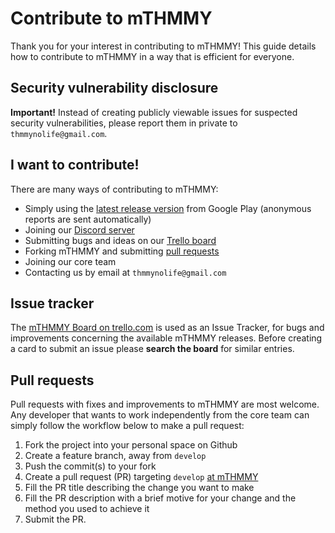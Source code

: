 # Contribute to mTHMMY

Thank you for your interest in contributing to mTHMMY! This guide details how
to contribute to mTHMMY in a way that is efficient for everyone.

## Security vulnerability disclosure

**Important!** Instead of creating publicly viewable issues for suspected security
vulnerabilities, please report them in private to
`thmmynolife@gmail.com`.

## I want to contribute!

There are many ways of contributing to mTHMMY:

- Simply using the [latest release version][google-play] from Google Play (anonymous reports are sent automatically)
- Joining our [Discord server][discord-server]
- Submitting bugs and ideas on our [Trello board][trello-board]
- Forking mTHMMY and submitting [pull requests](#pull-requests)
- Joining our core team
- Contacting us by email at `thmmynolife@gmail.com`

## Issue tracker

The [mTHMMY Board on trello.com][trello-board] is used as an Issue Tracker, for bugs and improvements concerning the available mTHMMY releases.
Before creating a card to submit an issue please **search the board** for similar entries.

## Pull requests

Pull requests with fixes and improvements to mTHMMY are most welcome. Any developer that wants to work independently from the core team can simply
follow the workflow below to make a pull request:

1. Fork the project into your personal space on Github
1. Create a feature branch, away from `develop`
1. Push the commit(s) to your fork
1. Create a pull request (PR) targeting `develop` [at mTHMMY](https://github.com/ThmmyNoLife/mTHMMY/tree/develop)
1. Fill the PR title describing the change you want to make
1. Fill the PR description with a brief motive for your change and the method you used to achieve it
1. Submit the PR.



[google-play]: https://play.google.com/store/apps/details?id=gr.thmmy.mthmmy
[trello-board]: https://trello.com/invite/b/4MVlkrkg/44a931707bd0b84a5e0bdfc42b9ae4f1/mthmmy
[discord-server]: https://discord.gg/CVt3yrn
